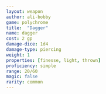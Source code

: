 ```yaml
---
layout: weapon
author: ali-bobby
game: polychrome
title:  "Dagger"
name: dagger
cost: 2 gp
damage-dice: 1d4
damage-type: piercing
weight: 1
properties: [finesse, light, thrown]
proficiency: simple
range: 20/60
magic: false
rarity: common
---
```

